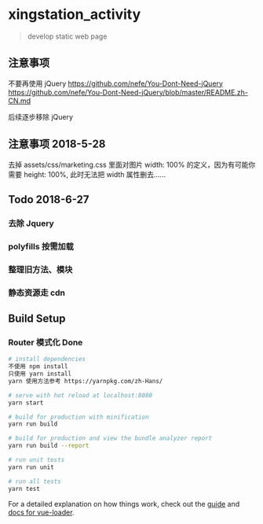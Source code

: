 # xingstation_activity

> develop static web page

## 注意事项

不要再使用 jQuery
https://github.com/nefe/You-Dont-Need-jQuery
https://github.com/nefe/You-Dont-Need-jQuery/blob/master/README.zh-CN.md

后续逐步移除 jQuery

## 注意事项 2018-5-28

去掉 assets/css/marketing.css 里面对图片 width: 100% 的定义，因为有可能你需要 height: 100%, 此时无法把 width 属性删去……

## Todo 2018-6-27

### 去除 Jquery

### polyfills 按需加载

### 整理旧方法、模块

### 静态资源走 cdn

## Build Setup

### Router 模式化 Done

```bash
# install dependencies
不使用 npm install
只使用 yarn install
yarn 使用方法参考 https://yarnpkg.com/zh-Hans/

# serve with hot reload at localhost:8080
yarn start

# build for production with minification
yarn run build

# build for production and view the bundle analyzer report
yarn run build --report

# run unit tests
yarn run unit

# run all tests
yarn test
```

For a detailed explanation on how things work, check out the [guide](http://vuejs-templates.github.io/webpack/) and [docs for vue-loader](http://vuejs.github.io/vue-loader).
